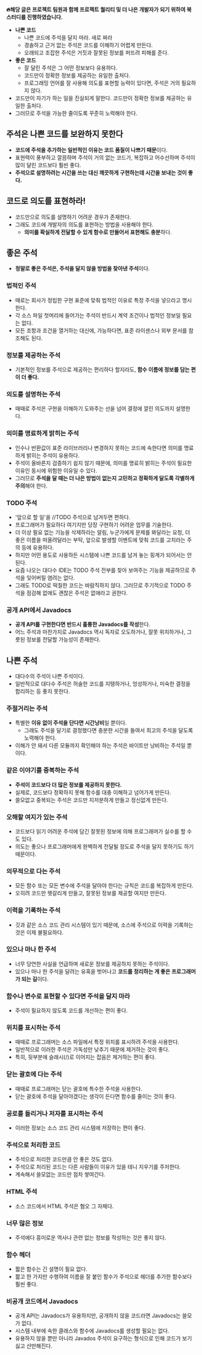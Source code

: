 **🔥해당 글은 프로젝트 팀원과 함께 프로젝트 퀄리티 및 더 나은 개발자가 되기 위하여 북 스터디를 진행하였습니다.**

-   **나쁜 코드**
    -   나쁜 코드에 주석을 달지 마라. 새로 짜라
    -   경솔하고 근거 없는 주석은 코드를 이해하기 어렵게 만든다.
    -   오래되고 조잡한 주석은 거짓과 잘못된 정보를 퍼뜨려 피해를 준다.
-   **좋은 코드**
    -   잘 달린 주석은 그 어떤 정보보다 유용하다.
    -   코드만이 정확한 정보를 제공하는 유일한 출처다.
    -   프로그래밍 언어를 잘 사용해 의도를 표현할 능력이 있다면, 주석은 거의 필요하지 않다.
-   코드만이 자기가 하는 일을 진실되게 말한다. 코드만이 정확한 정보를 제공하는 유일한 출처다.
-   그러므로 주석을 가능한 줄이도록 꾸준히 노력해야 한다.

## 주석은 나쁜 코드를 보완하지 못한다

-   **코드에 주석을 추가하는 일반적인 이유는 코드 품질이 나쁘기 때문**이다.
-   표현력이 풍부하고 깔끔하며 주석이 거의 없는 코드가, 복잡하고 어수선하며 주석이 많이 달린 코드보다 훨씬 좋다.
-   **주석으로 설명하려는 시간을 쓰는 대신 깨끗하게 구현하는데 시간을 보내는 것이 좋다.**

## 코드로 의도를 표현하라!

-   코드만으로 의도를 설명하기 어려운 경우가 존재한다.
-   그래도 코드에 개발자의 의도를 표현하는 방법을 사용해야 한다.
    -   **의미를 확실하게 전달할 수 있게 함수로 만들어서 표현해도 충분**하다.

## **좋은 주석**

-   **정말로 좋은 주석은, 주석을 달지 않을 방법을 찾아낸 주석**이다.

### 법적인 주석

-   때로는 회사가 정립한 구현 표준에 맞춰 법적인 이유로 특정 주석을 넣으라고 명시한다.
-   각 소스 파일 첫머리에 들어가는 주석이 반드시 계약 조건이나 법적인 정보일 필요는 없다.
-   모든 조항과 조건을 열거하는 대신에, 가능하다면, 표준 라이센스나 외부 문서를 참조해도 된다.

### 정보를 제공하는 주석

-   기본적인 정보를 주석으로 제공하는 편리하다 할지라도, **함수 이름에 정보를 담는 편이 더 좋다.**

### 의도를 설명하는 주석

-   때때로 주석은 구현을 이해하기 도와주는 선을 넘어 결정에 깔린 의도까지 설명한다.

### 의미를 명료하게 밝히는 주석

-   인수나 반환값이 표준 라이브러리나 변경하지 못하는 코드에 속한다면 의미를 명료하게 밝히는 주석이 유용하다.
-   주석이 올바른지 검증하기 쉽지 않기 때문에, 의미를 명료히 밝히는 주석이 필요한 이유인 동시에 위험한 이유일 수 있다.
-   그러므로 **주석을 달 때는 더 나은 방법이 없는지 고민하고 정확하게 달도록 각별하게 주의**해야 한다.

### TODO 주석

-   '앞으로 할 일'을 //TODO 주석으로 남겨두면 편하다.
-   프로그래머가 필요하다 여기지만 당장 구현하기 어려운 업무를 기술한다.
-   더 이상 필요 없는 기능을 삭제하라는 알림, 누군가에게 문제를 봐달라는 요청, 더 좋은 이름을 떠올려달라는 부탁, 앞으로 발생할 이벤트에 맞춰 코드를 고치라는 주의 등에 유용하다.
-   하지만 어떤 용도로 사용하든 시스템에 나쁜 코드를 남겨 놓는 핑계가 되어서는 안 된다.
-   요즘 나오는 대다수 IDE는 TODO 주석 전부를 찾아 보여주는 기능을 제공하므로 주석을 잊어버릴 염려는 없다.
-   그래도 TODO로 떡칠한 코드는 바람직하지 않다. 그러므로 주기적으로 TODO 주석을 점검해 없애도 괜찮은 주석은 없애라고 권한다.

### 공개 API에서 Javadocs

-   **공개 API를 구현한다면 반드시 훌륭한 Javadocs를 작성**한다.
-   어느 주석과 마찬가지로 Javadocs 역시 독자로 오도하거나, 잘못 위치하거나, 그릇된 정보를 전달할 가능성이 존재한다.

## **나쁜 주석**

-   대다수의 주석이 나쁜 주석이다.
-   일반적으로 대다수 주석은 허술한 코드를 지탱하거나, 엉성하거나, 미숙한 결정을 합리하는 등 좋지 못한다.

### 주절거리는 주석

-   특별한 **이유 없이 주석을 단다면 시간낭비**일 뿐이다.
    -   그래도 주석을 달기로 결정했다면 충분한 시간을 들여서 최고의 주석을 달도록 노력해야 한다.
-   이해가 안 돼서 다른 모듈까지 확인해야 하는 주석은 바이트만 낭비하는 주석일 뿐이다.

### 같은 이야기를 중복하는 주석

-   **주석이 코드보다 더 많은 정보를 제공하지 못한다.**
-   실제로, 코드보다 정확하지 못해 함수를 대충 이해하고 넘어가게 만든다.
-   쓸모없고 중복되는 주석은 코드만 지저분하게 만들고 정신없게 만든다. 

### 오해할 여지가 있는 주석

-   코드보다 읽기 어려운 주석에 담긴 잘못된 정보에 의해 프로그래머가 실수를 할 수도 있다.
-   의도는 좋으나 프로그래머에게 완벽하게 전달될 정도로 주석을 달지 못하기도 하기 때문이다.

### 의무적으로 다는 주석

-   모든 함수 또는 모든 변수에 주석을 달아야 한다는 규칙은 코드를 복잡하게 만든다.
-   오히려 코드만 헷갈리게 만들고, 잘못된 정보를 제공할 여지만 만든다.

### 이력을 기록하는 주석

-   깃과 같은 소스 코드 관리 시스템이 있기 때문에, 소스에 주석으로 이력을 기록하는 것은 이제 불필요하다.

### 있으나 마나 한 주석

-   너무 당연한 사실을 언급하며 새로운 정보를 제공하지 못하는 주석이다.
-   있으나 마나 한 주석을 달려는 유혹을 벗어나고 **코드를 정리하는 게 좋은 프로그래머가 되는 길**이다.

### 함수나 변수로 표현할 수 있다면 주석을 달지 마라

-   주석이 필요하지 않도록 코드를 개선하는 편이 좋다.

### 위치를 표시하는 주석

-   때때로 프로그래머는 소스 파일에서 특정 위치를 표시하려 주석을 사용한다.
-   일반적으로 이러한 주석은 가독성만 낮추기 때문에 제거하는 것이 좋다.
-   특히, 뒷부분에 슬래시(/)로 이어지는 잡음은 제거하는 편이 좋다.

### 닫는 괄호에 다는 주석

-   때때로 프로그래머는 닫는 괄호에 특수한 주석을 사용한다.
-   닫는 괄호에 주석을 달아야겠다는 생각이 든다면 함수를 줄이는 것이 좋다.

### 공로를 돌리거나 저자를 표시하는 주석

-   이러한 정보는 소스 코드 관리 시스템에 저장하는 편이 좋다.

### 주석으로 처리한 코드

-   주석으로 처리한 코드만큼 안 좋은 것도 없다.
-   주석으로 처리된 코드는 다른 사람들이 이유가 있을 테니 지우기를 주저한다.
-   계속해서 쓸모없는 코드만 점차 쌓여간다.

### HTML 주석

-   소스 코드에서 HTML 주석은 혐오 그 자체다.

### 너무 많은 정보

-   주석에다 흥미로운 역사나 관련 없는 정보를 작성하는 것은 좋지 않다.

### 함수 헤더

-   짧은 함수는 긴 설명이 필요 없다.
-   짧고 한 가지만 수행하여 이름을 잘 붙인 함수가 주석으로 헤더를 추가한 함수보다 훨씬 좋다.

### 비공개 코드에서 Javadocs

-   공개 API는 Javadocs가 유용하지만, 공개하지 않을 코드라면 Javadocs는 쓸모가 없다.
-   시스템 내부에 속한 클래스와 함수에 Javadocs를 생성할 필요는 없다.
-   유용하지 않을 뿐만 아니라 Javados 주석이 요구하는 형식으로 인해 코드가 보기 싫고 산만해진다.